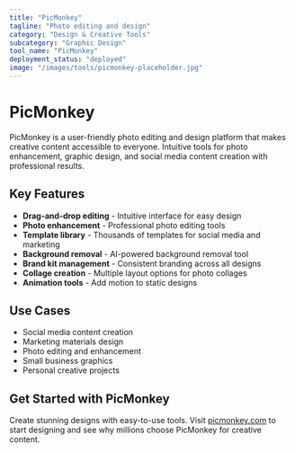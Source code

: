 ```yaml
---
title: "PicMonkey"
tagline: "Photo editing and design"
category: "Design & Creative Tools"
subcategory: "Graphic Design"
tool_name: "PicMonkey"
deployment_status: "deployed"
image: "/images/tools/picmonkey-placeholder.jpg"
---
```


# PicMonkey

PicMonkey is a user-friendly photo editing and design platform that makes creative content accessible to everyone. Intuitive tools for photo enhancement, graphic design, and social media content creation with professional results.

## Key Features

- **Drag-and-drop editing** - Intuitive interface for easy design
- **Photo enhancement** - Professional photo editing tools
- **Template library** - Thousands of templates for social media and marketing
- **Background removal** - AI-powered background removal tool
- **Brand kit management** - Consistent branding across all designs
- **Collage creation** - Multiple layout options for photo collages
- **Animation tools** - Add motion to static designs

## Use Cases

- Social media content creation
- Marketing materials design
- Photo editing and enhancement
- Small business graphics
- Personal creative projects

## Get Started with PicMonkey

Create stunning designs with easy-to-use tools. Visit [picmonkey.com](https://www.picmonkey.com) to start designing and see why millions choose PicMonkey for creative content.
